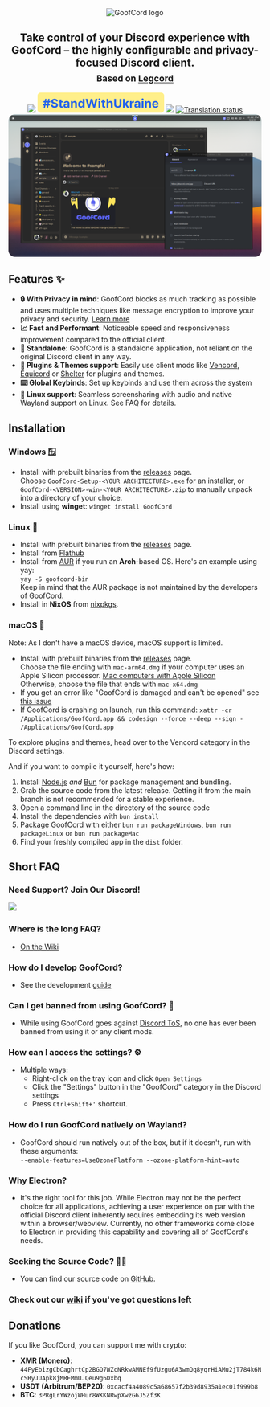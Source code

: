 <div align="center">
<img src="assetsDev/gf_logo_full.png" width="520" alt="GoofCord logo">
<h2>Take control of your Discord experience with GoofCord – the highly configurable and privacy-focused Discord client.<br><sub>Based on <a href="https://github.com/Legcord/Legcord">Legcord</a></sub></h2>
<img src="https://img.shields.io/github/downloads/Milkshiift/GoofCord/total">
<a href="https://github.com/vshymanskyy/StandWithUkraine/blob/main/docs/README.md"><img src="https://raw.githubusercontent.com/vshymanskyy/StandWithUkraine/main/badges/StandWithUkraine.svg"></a>
<img src="https://img.shields.io/github/license/Milkshiift/GoofCord">
<a href="https://hosted.weblate.org/engage/goofcord/">
<img src="https://hosted.weblate.org/widget/goofcord/goofcord/svg-badge.svg" alt="Translation status" />
</a><br>
<img src="assetsDev/screenshot1_rounded.png" width="520" alt="Screenshot of GoofCord">
</div>

## Features :sparkles:
- **:lock: With Privacy in mind**: GoofCord blocks as much tracking as possible and uses multiple techniques like message encryption to improve your privacy and security. [Learn more](https://github.com/Milkshiift/GoofCord/wiki/Privacy-FAQ)
- **:chart_with_upwards_trend: Fast and Performant**: Noticeable speed and responsiveness improvement compared to the official client. 
- **:bookmark: Standalone**: GoofCord is a standalone application, not reliant on the original Discord client in any way.
- **:electric_plug: Plugins & Themes support**: Easily use client mods like [Vencord](https://github.com/Vendicated/Vencord), [Equicord](https://github.com/Equicord/Equicord) or [Shelter](https://github.com/uwu/shelter) for plugins and themes.
- **⌨️ Global Keybinds**: Set up keybinds and use them across the system
- **🐧 Linux support**: Seamless screensharing with audio and native Wayland support on Linux. See FAQ for details.

## Installation
### Windows 🪟

* Install with prebuilt binaries from the [releases](https://github.com/Milkshiift/GoofCord/releases/latest) page.    
Choose `GoofCord-Setup-<YOUR ARCHITECTURE>.exe` for an installer, or    
`GoofCord-<VERSION>-win-<YOUR ARCHITECTURE>.zip` to manually unpack into a directory of your choice.
* Install using **winget**: `winget install GoofCord`

### Linux 🐧

* Install with prebuilt binaries from the [releases](https://github.com/Milkshiift/GoofCord/releases/latest) page.
* Install from [Flathub](https://flathub.org/apps/io.github.milkshiift.GoofCord)
* Install from [AUR](https://aur.archlinux.org/packages/goofcord-bin) if you run an **Arch**-based OS. Here's an example using yay:    
`yay -S goofcord-bin`    
Keep in mind that the AUR package is not maintained by the developers of GoofCord.
* Install in **NixOS** from [nixpkgs](https://search.nixos.org/packages?channel=unstable&query=goofcord).

### macOS 🍏
Note: As I don't have a macOS device, macOS support is limited.
* Install with prebuilt binaries from the [releases](https://github.com/Milkshiift/GoofCord/releases/latest) page.    
Choose the file ending with `mac-arm64.dmg` if your computer uses an Apple Silicon processor. [Mac computers with Apple Silicon](https://support.apple.com/en-us/HT211814)      
Otherwise, choose the file that ends with `mac-x64.dmg`
* If you get an error like "GoofCord is damaged and can't be opened" see [this issue](https://github.com/Milkshiift/GoofCord/issues/7) 
* If GoofCord is crashing on launch, run this command: `xattr -cr /Applications/GoofCord.app && codesign --force --deep --sign - /Applications/GoofCord.app`

To explore plugins and themes, head over to the Vencord category in the Discord settings.
    
And if you want to compile it yourself, here's how:
1. Install [Node.js](https://nodejs.dev) *and* [Bun](https://bun.sh) for package management and bundling.
2. Grab the source code from the latest release. Getting it from the main branch is not recommended for a stable experience.
3. Open a command line in the directory of the source code
4. Install the dependencies with `bun install`
5. Package GoofCord with either `bun run packageWindows`, `bun run packageLinux` or `bun run packageMac`
6. Find your freshly compiled app in the `dist` folder.

## Short FAQ
### Need Support? Join Our Discord!
[![](https://dcbadge.limes.pink/api/server/CZc4bpnjmm)](https://discord.gg/CZc4bpnjmm)

### Where is the long FAQ?
- [On the Wiki](https://github.com/Milkshiift/GoofCord/wiki/FAQ)

### How do I develop GoofCord?
- See the development [guide](https://github.com/Milkshiift/GoofCord/wiki/How-to-develop-GoofCord)

### Can I get banned from using GoofCord? 🤔
- While using GoofCord goes against [Discord ToS](https://discord.com/terms#software-in-discord%E2%80%99s-services), no one has ever been banned from using it or any client mods.

### How can I access the settings? ⚙️
- Multiple ways:
  - Right-click on the tray icon and click `Open Settings`
  - Click the "Settings" button in the "GoofCord" category in the Discord settings
  - Press `Ctrl+Shift+'` shortcut.

### How do I run GoofCord natively on Wayland?
- GoofCord should run natively out of the box, but if it doesn't, run with these arguments:    
`--enable-features=UseOzonePlatform --ozone-platform-hint=auto`

### Why Electron?
- It's the right tool for this job. While Electron may not be the perfect choice for all applications, achieving a user experience on par with the official Discord client inherently requires embedding its web version within a browser/webview. Currently, no other frameworks come close to Electron in providing this capability and covering all of GoofCord's needs.

### Seeking the Source Code? 🕵️‍♂️
- You can find our source code on [GitHub](https://github.com/Milkshiift/GoofCord/).

### Check out our [wiki](https://github.com/Milkshiift/GoofCord/wiki) if you've got questions left

## Donations
If you like GoofCord, you can support me with crypto:
- **XMR (Monero)**: `44FyEbizgCbCaghrtCp2BGQ7WZcNRkwAMNEf9fUzgu6A3wmQq8yqrHiAMu2jT784k6NcSByJUApk8jMREMmUJQeu9g6Dxbq`
- **USDT (Arbitrum/BEP20)**: `0xcacf4a4089c5a68657f2b39d8935a1ec01f999b8`
- **BTC**: `3PRgLrYWzojWHur8WKKNRwpXwzG6J5Zf3K`
